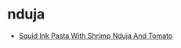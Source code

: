 # nduja

 * [Squid Ink Pasta With Shrimp Nduja And Tomato](../../index/s/squid-ink-pasta-with-shrimp-nduja-and-tomato-51263900.json)
